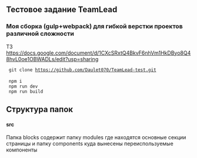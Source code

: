 ## Тестовое задание TeamLead
### Моя сборка (gulp+webpack) для гибкой верстки проектов различной сложности

ТЗ https://docs.google.com/document/d/1CXcSRxtQ4BkvF6nhVm1HkDByo8Q48hvL0oe1OBWADLs/edit?usp=sharing

<code> git clone https://github.com/Daulet070/TeamLead-test.git </code><br>
<code> npm i </code><br>
<code> npm run dev </code><br>
<code> npm run build </code>

## Структура папок
#### src
Папка blocks содержит папку modules где находятся основные секции страницы и папку components куда вынесены переиспользуемые компоненты
